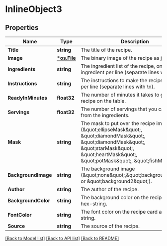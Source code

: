 # InlineObject3

## Properties

Name | Type | Description | Notes
------------ | ------------- | ------------- | -------------
**Title** | **string** | The title of the recipe. | 
**Image** | [***os.File**](*os.File.md) | The binary image of the recipe as jpg. | 
**Ingredients** | **string** | The ingredient list of the recipe, one ingredient per line (separate lines with \\n). | 
**Instructions** | **string** | The instructions to make the recipe. One step per line (separate lines with \\n). | 
**ReadyInMinutes** | **float32** | The number of minutes it takes to get the recipe on the table. | 
**Servings** | **float32** | The number of servings that you can make from the ingredients. | 
**Mask** | **string** | The mask to put over the recipe image (\&quot;ellipseMask\&quot;, \&quot;diamondMask\&quot;, \&quot;diamondMask\&quot;, \&quot;starMask\&quot;, \&quot;heartMask\&quot;, \&quot;potMask\&quot;, \&quot;fishMask\&quot;). | 
**BackgroundImage** | **string** | The background image (\&quot;none\&quot;,\&quot;background1\&quot;, or \&quot;background2\&quot;). | 
**Author** | **string** | The author of the recipe. | [optional] 
**BackgroundColor** | **string** | The background color on the recipe card as a hex-string. | [optional] 
**FontColor** | **string** | The font color on the recipe card as a hex-string. | [optional] 
**Source** | **string** | The source of the recipe. | [optional] 

[[Back to Model list]](../README.md#documentation-for-models) [[Back to API list]](../README.md#documentation-for-api-endpoints) [[Back to README]](../README.md)


